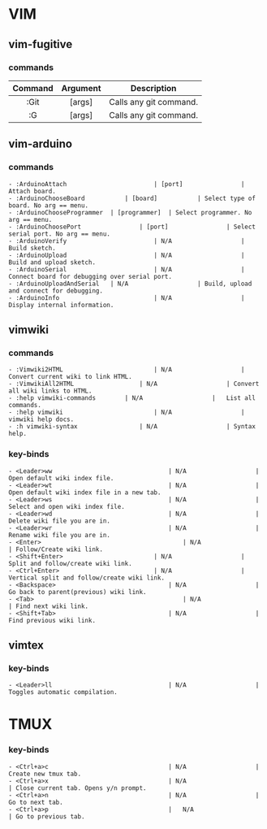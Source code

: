 # VIM
## vim-fugitive
### commands
| Command | Argument |      Description       |
|:-------:|:--------:|:----------------------:|
|  :Git   |  [args]  | Calls any git command. |
|   :G    |  [args]  | Calls any git command. |

## vim-arduino
### commands

```
- :ArduinoAttach 						| [port] 				| Attach board.
- :ArduinoChooseBoard 			| [board] 			| Select type of board. No arg == menu.
- :ArduinoChooseProgrammer 	| [programmer] 	| Select programmer. No arg == menu.
- :ArduinoChoosePort 				| [port]			 	| Select serial port. No arg == menu.
- :ArduinoVerify 						| N/A 					| Build sketch.
- :ArduinoUpload 						| N/A 					| Build and upload sketch.
- :ArduinoSerial 						| N/A 					| Connect board for debugging over serial port.
- :ArduinoUploadAndSerial 	| N/A 					| Build, upload and connect for debugging.
- :ArduinoInfo 							| N/A 					| Display internal information.
```

## vimwiki
### commands

```
- :Vimwiki2HTML							| N/A 					| Convert current wiki to link HTML.
- :VimwikiAll2HTML					| N/A 					| Convert all wiki links to HTML.
- :help vimwiki-commands		| N/A 					|	List all commands.
- :help vimwiki							| N/A 					| vimwiki help docs.
- :h vimwiki-syntax					| N/A 					| Syntax help.
```

### key-binds

```
- <Leader>ww 								| N/A 					| Open default wiki index file.
- <Leader>wt								| N/A 					| Open default wiki index file in a new tab.
- <Leader>ws								| N/A 					| Select and open wiki index file.
- <Leader>wd								| N/A 					| Delete wiki file you are in.
- <Leader>wr								| N/A 					| Rename wiki file you are in.
- <Enter>										| N/A 					| Follow/Create wiki link.
- <Shift+Enter>							| N/A 					| Split and follow/create wiki link.
- <Ctrl+Enter>							| N/A 					| Vertical split and follow/create wiki link.
- <Backspace>								| N/A 					| Go back to parent(previous) wiki link.
- <Tab>											| N/A 					| Find next wiki link.
- <Shift+Tab>								| N/A 					| Find previous wiki link.
```

## vimtex
### key-binds

```
- <Leader>ll 								| N/A 					| Toggles automatic compilation. 
```


# TMUX
### key-binds

```
- <Ctrl+a>c 								| N/A 					| Create new tmux tab.
- <Ctrl+a>x									| N/A						| Close current tab. Opens y/n prompt.
- <Ctrl+a>n								 	| N/A 					| Go to next tab.
- <Ctrl+a>p									|	N/A						| Go to previous tab.
```
